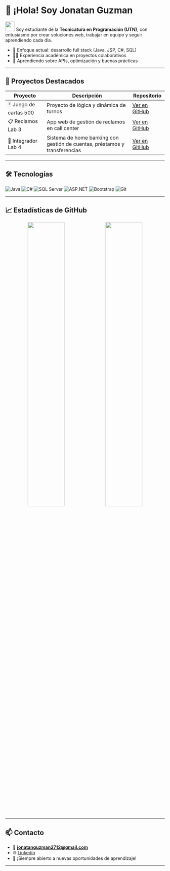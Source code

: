 # 👋 ¡Hola! Soy Jonatan Guzman

<img src="https://media.giphy.com/media/hvRJCLFzcasrR4ia7z/giphy.gif" width="30"/> Soy estudiante de la **Tecnicatura en Programación (UTN)**, con entusiasmo por crear soluciones web, trabajar en equipo y seguir aprendiendo cada día.

- 🎯 Enfoque actual: desarrollo full stack (Java, JSP, C#, SQL)
- 👨‍💻 Experiencia académica en proyectos colaborativos
- 🚀 Aprendiendo sobre APIs, optimización y buenas prácticas

---

## 🚀 Proyectos Destacados

| Proyecto | Descripción | Repositorio |
|---------|-------------|-------------|
| 🃏 Juego de cartas 500 | Proyecto de lógica y dinámica de turnos | [Ver en GitHub](https://github.com/jonatanguzman/TP_Labo_500) |
| 📋 Reclamos Lab 3 | App web de gestión de reclamos en call center | [Ver en GitHub](https://github.com/jonatanguzman/TPintegradorLab3) |
| 🏦 Integrador Lab 4 | Sistema de home banking con gestión de cuentas, préstamos y transferencias | [Ver en GitHub](https://github.com/jonatanguzman/TPintegradorLab4) |


---

## 🛠 Tecnologías

![Java](https://img.shields.io/badge/-Java-007396?style=flat&logo=java&logoColor=white)
![C#](https://img.shields.io/badge/-C%23-239120?style=flat&logo=c-sharp&logoColor=white)
![SQL Server](https://img.shields.io/badge/-SQL--Server-CC2927?style=flat&logo=microsoft-sql-server&logoColor=white)
![ASP.NET](https://img.shields.io/badge/-ASP.NET-5C2D91?style=flat&logo=dotnet&logoColor=white)
![Bootstrap](https://img.shields.io/badge/-Bootstrap-563D7C?style=flat&logo=bootstrap&logoColor=white)
![Git](https://img.shields.io/badge/-Git-F05032?style=flat&logo=git&logoColor=white)

---

## 📈 Estadísticas de GitHub

<p align="center">
  <img src="https://github-readme-stats.vercel.app/api?username=jonatanguzman&show_icons=true&theme=radical" width="48%" />
  <img src="https://github-readme-stats.vercel.app/api/top-langs/?username=jonatanguzman&layout=compact&theme=radical" width="48%" />
</p>

---

## 📫 Contacto

- 📧 **jonatanguzman2712@gmail.com**
- 🌐 [Linkedin](https://www.linkedin.com/in/jonatan-guzman-703509317/)
- 💼 ¡Siempre abierto a nuevas oportunidades de aprendizaje!

---
